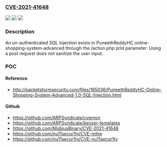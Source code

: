 ### [CVE-2021-41648](https://cve.mitre.org/cgi-bin/cvename.cgi?name=CVE-2021-41648)
![](https://img.shields.io/static/v1?label=Product&message=n%2Fa&color=blue)
![](https://img.shields.io/static/v1?label=Version&message=n%2Fa&color=blue)
![](https://img.shields.io/static/v1?label=Vulnerability&message=n%2Fa&color=brighgreen)

### Description

An un-authenticated SQL Injection exists in PuneethReddyHC online-shopping-system-advanced through the /action.php prId parameter. Using a post request does not sanitize the user input.

### POC

#### Reference
- http://packetstormsecurity.com/files/165036/PuneethReddyHC-Online-Shopping-System-Advanced-1.0-SQL-Injection.html

#### Github
- https://github.com/ARPSyndicate/cvemon
- https://github.com/ARPSyndicate/kenzer-templates
- https://github.com/MobiusBinary/CVE-2021-41648
- https://github.com/nu11secur1ty/CVE-mitre
- https://github.com/nu11secur1ty/CVE-nu11secur1ty

